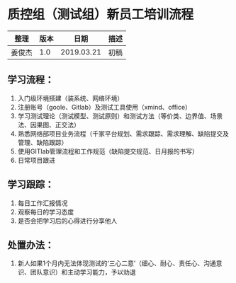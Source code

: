 # 质控组（测试组）新员工培训流程

| 整理 | 版本 | 日期       | 描述                                      |
| ---- | ---- | ---------- | ----------------------------------------- |
| 姜俊杰 | 1.0  | 2019.03.21 | 初稿 |

## 学习流程：
1.  入门级环境搭建（装系统、网络环境）
2.  注册账号（goole、Gitlab）及测试工具使用（xmind、office）
3.  学习测试理论（测试模型、测试原则）和测试方法（等价类、边界值、场景法、因果图、正交法）
4.  熟悉网络部项目业务流程（千家平台规划、需求跟踪、需求理解、缺陷提交及管理、缺陷跟踪）
5.  使用GITlab管理流程和工作规范（缺陷提交规范、日月报的书写）
6.  日常项目跟进

## 学习跟踪：
1.  每日工作汇报情况
2.  观察每日的学习态度
3.  是否会把学习后的心得进行分享他人

## 处置办法：
1.  新人如果1个月内无法体现测试的‘三心二意’（细心、耐心、责任心、沟通意识、团队意识）和主动学习能力，予以劝退